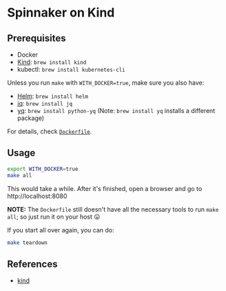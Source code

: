
# Spinnaker on Kind

## Prerequisites

* Docker
* [Kind][1]: `brew install kind`
* kubectl: `brew install kubernetes-cli`

Unless you run `make` with `WITH_DOCKER=true`, make sure you also have:

* [Helm][2]: `brew install helm`
* [jq][3]: `brew install jq`
* [yq][4]: `brew install python-yq` (Note: `brew install yq` installs a different package)

For details, check [`Dockerfile`](./Dockerfile).

## Usage

```sh
export WITH_DOCKER=true
make all
```

This would take a while. After it's finished, open a browser and go to http://localhost:8080

**NOTE:** The `Dockerfile` still doesn't have all the necessary tools to run `make all`; so just run it on your host 😛

If you start all over again, you can do:

```sh
make teardown
```

## References

* [kind](https://kind.sigs.k8s.io/)

[1]: https://github.com/kubernetes-sigs/kind
[2]: https://github.com/helm/helm
[3]: https://stedolan.github.io/jq/manual/
[4]: https://kislyuk.github.io/yq/
